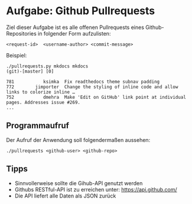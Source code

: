 Aufgabe: Github Pullrequests
============================

Ziel dieser Aufgabe ist es alle offenen Pullrequests eines Github-Repositories
in folgender Form aufzulisten:

    <request-id>  <username-author> <commit-message>

Beispiel:

    ./pullrequests.py mkdocs mkdocs                                                                                                                            (git)-[master] [0]

    781           ksimka  Fix readthedocs theme subnav padding
    772        jimporter  Change the styling of inline code and allow links to colorize inline …
    752           dmehra  Make 'Edit on GitHub' link point at individual pages. Addresses issue #269.
    ...


Programmaufruf
--------------

Der Aufruf der Anwendung soll folgendermaßen aussehen:

    ./pullrequests <github-user> <github-repo>


Tipps
-----

- Sinnvollerweise sollte die Gihub-API genutzt werden
- Githubs RESTful-API ist zu erreichen unter:
        https://api.github.com/
- Die API liefert alle Daten als JSON zurück

